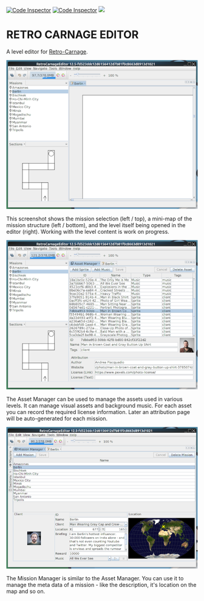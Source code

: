 [![Code Inspector](https://www.code-inspector.com/project/22758/score/svg)](https://frontend.code-inspector.com/public/project/22758/retro-carnage-editor/dashboard) [![Code Inspector](https://www.code-inspector.com/project/22758/status/svg)](https://frontend.code-inspector.com/public/project/22758/retro-carnage-editor/dashboard) [![](https://tokei.rs/b1/github/huddeldaddel/retro-carnage-editor)](https://github.com/huddeldaddel/retro-carnage-editor)


# RETRO CARNAGE EDITOR

A level editor for [Retro-Carnage](https://github.com/huddeldaddel/retro-carnage).

![Screenshot 1](docs/screenshot-1.png "Screenshot 1")

This screenshot shows the mission selection (left / top), a mini-map of the mission structure (left / bottom), and the level itself being opened in the editor (right). Working with the level content is work on progress.

![Screenshot 1](docs/screenshot-2.png "Screenshot 2")

The Asset Manager can be used to manage the assets used in various levels. It can manage visual assets and background music. For each asset you can record the required license information. Later an attribution page will be auto-generated for each mission.

![Screenshot 1](docs/screenshot-3.png "Screenshot 3")

The Mission Manager is similar to the Asset Manager. You can use it to manage the meta data of a mission - like the description, it's location on the map and so on. 